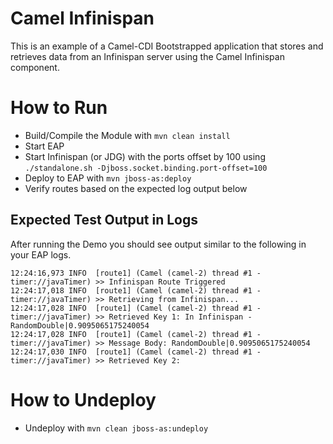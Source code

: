 # Camel Infinispan
This is an example of a Camel-CDI Bootstrapped application that stores and retrieves data from an Infinispan server using the Camel Infinispan component.

# How to Run
 - Build/Compile the Module with `mvn clean install`
 - Start EAP
 - Start Infinispan (or JDG) with the ports offset by 100 using `./standalone.sh -Djboss.socket.binding.port-offset=100`
 - Deploy to EAP with `mvn jboss-as:deploy`
 - Verify routes based on the expected log output below

## Expected Test Output in Logs
After running the Demo you should see output similar to the following in your EAP logs.
>
    12:24:16,973 INFO  [route1] (Camel (camel-2) thread #1 - timer://javaTimer) >> Infinispan Route Triggered
    12:24:17,018 INFO  [route1] (Camel (camel-2) thread #1 - timer://javaTimer) >> Retrieving from Infinispan...
    12:24:17,028 INFO  [route1] (Camel (camel-2) thread #1 - timer://javaTimer) >> Retrieved Key 1: In Infinispan - RandomDouble|0.9095065175240054
    12:24:17,028 INFO  [route1] (Camel (camel-2) thread #1 - timer://javaTimer) >> Message Body: RandomDouble|0.9095065175240054
    12:24:17,030 INFO  [route1] (Camel (camel-2) thread #1 - timer://javaTimer) >> Retrieved Key 2: 


# How to Undeploy
 - Undeploy with `mvn clean jboss-as:undeploy`
